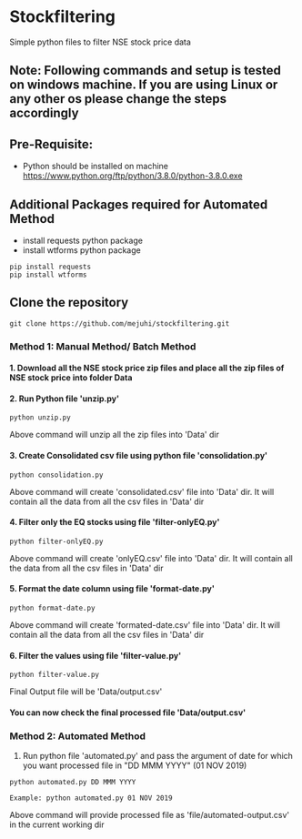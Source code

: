 # Stockfiltering
Simple python files to filter NSE stock price data

## Note: Following commands and setup is tested on windows machine. If you are using Linux or any other os please change the steps accordingly

## Pre-Requisite:
- Python should be installed on machine https://www.python.org/ftp/python/3.8.0/python-3.8.0.exe   
	
## Additional Packages required for Automated Method
- install requests python package
- install wtforms python package
```
pip install requests
pip install wtforms
```


## Clone the repository
```
git clone https://github.com/mejuhi/stockfiltering.git
```
	
### Method 1: Manual Method/ Batch Method

#### 1. Download all the NSE stock price zip files and place all the zip files of NSE stock price into folder Data

#### 2. Run Python file 'unzip.py'
```
python unzip.py
```
Above command will unzip all the zip files into 'Data' dir

#### 3. Create Consolidated csv file using python file 'consolidation.py'
```
python consolidation.py
```
Above command will create 'consolidated.csv' file into 'Data' dir. It will contain all the data from all the csv files in 'Data' dir 

#### 4. Filter only the EQ stocks using file 'filter-onlyEQ.py'
```
python filter-onlyEQ.py
```
Above command will create 'onlyEQ.csv' file into 'Data' dir. It will contain all the data from all the csv files in 'Data' dir 

#### 5. Format the date column using file 'format-date.py'
```
python format-date.py
``` 
Above command will create 'formated-date.csv' file into 'Data' dir. It will contain all the data from all the csv files in 'Data' dir 

#### 6. Filter the values using file 'filter-value.py'
```
python filter-value.py
```
Final Output file will be 'Data/output.csv'

#### You can now check the final processed file 'Data/output.csv' 

### Method 2: Automated Method

1. Run python file 'automated.py' and pass the argument of date for which you want processed file in "DD MMM YYYY" (01 NOV 2019)
```
python automated.py DD MMM YYYY

Example: python automated.py 01 NOV 2019
```
Above command will provide processed file as 'file/automated-output.csv' in the current working dir


